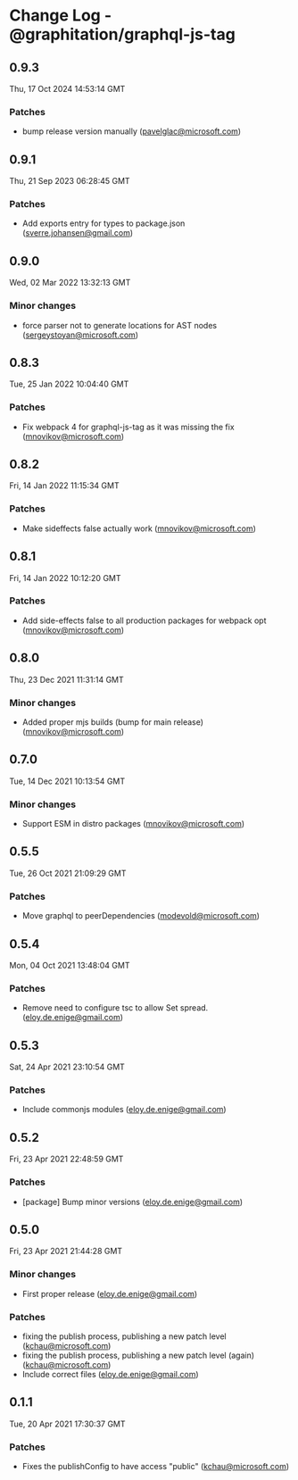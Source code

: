 # Change Log - @graphitation/graphql-js-tag

<!-- This log was last generated on Thu, 17 Oct 2024 14:53:14 GMT and should not be manually modified. -->

<!-- Start content -->

## 0.9.3

Thu, 17 Oct 2024 14:53:14 GMT

### Patches

- bump release version manually (pavelglac@microsoft.com)

## 0.9.1

Thu, 21 Sep 2023 06:28:45 GMT

### Patches

- Add exports entry for types to package.json (sverre.johansen@gmail.com)

## 0.9.0

Wed, 02 Mar 2022 13:32:13 GMT

### Minor changes

- force parser not to generate locations for AST nodes (sergeystoyan@microsoft.com)

## 0.8.3

Tue, 25 Jan 2022 10:04:40 GMT

### Patches

- Fix webpack 4 for graphql-js-tag as it was missing the fix (mnovikov@microsoft.com)

## 0.8.2

Fri, 14 Jan 2022 11:15:34 GMT

### Patches

- Make sideffects false actually work (mnovikov@microsoft.com)

## 0.8.1

Fri, 14 Jan 2022 10:12:20 GMT

### Patches

- Add side-effects false to all production packages for webpack opt (mnovikov@microsoft.com)

## 0.8.0

Thu, 23 Dec 2021 11:31:14 GMT

### Minor changes

- Added proper mjs builds (bump for main release) (mnovikov@microsoft.com)

## 0.7.0

Tue, 14 Dec 2021 10:13:54 GMT

### Minor changes

- Support ESM in distro packages (mnovikov@microsoft.com)

## 0.5.5

Tue, 26 Oct 2021 21:09:29 GMT

### Patches

- Move graphql to peerDependencies (modevold@microsoft.com)

## 0.5.4

Mon, 04 Oct 2021 13:48:04 GMT

### Patches

- Remove need to configure tsc to allow Set spread. (eloy.de.enige@gmail.com)

## 0.5.3

Sat, 24 Apr 2021 23:10:54 GMT

### Patches

- Include commonjs modules (eloy.de.enige@gmail.com)

## 0.5.2

Fri, 23 Apr 2021 22:48:59 GMT

### Patches

- [package] Bump minor versions (eloy.de.enige@gmail.com)

## 0.5.0

Fri, 23 Apr 2021 21:44:28 GMT

### Minor changes

- First proper release (eloy.de.enige@gmail.com)

### Patches

- fixing the publish process, publishing a new patch level (kchau@microsoft.com)
- fixing the publish process, publishing a new patch level (again) (kchau@microsoft.com)
- Include correct files (eloy.de.enige@gmail.com)

## 0.1.1

Tue, 20 Apr 2021 17:30:37 GMT

### Patches

- Fixes the publishConfig to have access "public" (kchau@microsoft.com)

